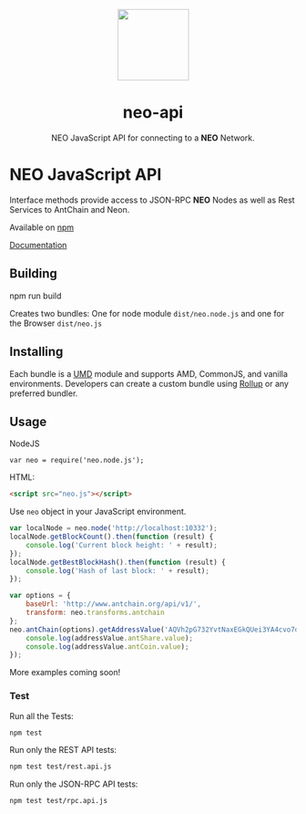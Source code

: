 <p align="center">
  <img 
    src="http://res.cloudinary.com/vidsy/image/upload/v1503160820/CoZ_Icon_DARKBLUE_200x178px_oq0gxm.png" 
    width="125px;">
</p>

<h1 align="center">neo-api</h1>

<p align="center">
  NEO JavaScript API for connecting to a <b>NEO</b> Network.
</p>


# NEO JavaScript API

Interface methods provide access to JSON-RPC <b>NEO</b> Nodes as well as Rest Services to AntChain and Neon.

Available on [npm](https://www.npmjs.com/package/neo-api)

[Documentation](https://github.com/CityOfZion/neo-api-js/wiki)

## Building

npm run build

Creates two bundles: One for node module `dist/neo.node.js` and one for the Browser `dist/neo.js`

## Installing
Each bundle is a [UMD](https://github.com/umdjs/umd) module and supports AMD, CommonJS, and vanilla environments. Developers can create a custom bundle using [Rollup](https://rollupjs.org) or any preferred bundler. 

## Usage

NodeJS
```node
var neo = require('neo.node.js');
```

HTML:
```html
<script src="neo.js"></script>
```

Use `neo` object in your JavaScript environment.

```js
var localNode = neo.node('http://localhost:10332');
localNode.getBlockCount().then(function (result) {
    console.log('Current block height: ' + result);
});
localNode.getBestBlockHash().then(function (result) {
    console.log('Hash of last block: ' + result);
});
```

```js
var options = {
    baseUrl: 'http://www.antchain.org/api/v1/',
    transform: neo.transforms.antchain
};
neo.antChain(options).getAddressValue('AQVh2pG732YvtNaxEGkQUei3YA4cvo7d2i').then(function (addressValue) {
    console.log(addressValue.antShare.value);
    console.log(addressValue.antCoin.value);
});
```

More examples coming soon!

### Test

Run all the Tests:
```bash
npm test
```

Run only the REST API tests: 
```bash
npm test test/rest.api.js
```

Run only the JSON-RPC API tests:
```bash
npm test test/rpc.api.js
```
```
